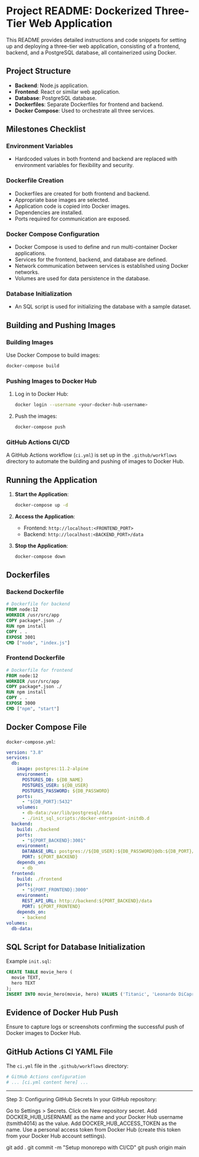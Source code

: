 # Project README: Dockerized Three-Tier Web Application

This README provides detailed instructions and code snippets for setting up and deploying a three-tier web application, consisting of a frontend, backend, and a PostgreSQL database, all containerized using Docker.

## Project Structure

- **Backend**: Node.js application.
- **Frontend**: React or similar web application.
- **Database**: PostgreSQL database.
- **Dockerfiles**: Separate Dockerfiles for frontend and backend.
- **Docker Compose**: Used to orchestrate all three services.

## Milestones Checklist

### Environment Variables

- Hardcoded values in both frontend and backend are replaced with environment variables for flexibility and security.

### Dockerfile Creation

- Dockerfiles are created for both frontend and backend.
- Appropriate base images are selected.
- Application code is copied into Docker images.
- Dependencies are installed.
- Ports required for communication are exposed.

### Docker Compose Configuration

- Docker Compose is used to define and run multi-container Docker applications.
- Services for the frontend, backend, and database are defined.
- Network communication between services is established using Docker networks.
- Volumes are used for data persistence in the database.

### Database Initialization

- An SQL script is used for initializing the database with a sample dataset.

## Building and Pushing Images

### Building Images

Use Docker Compose to build images:

```bash
docker-compose build
```

### Pushing Images to Docker Hub

1. Log in to Docker Hub:

   ```bash
   docker login --username <your-docker-hub-username>
   ```

2. Push the images:

   ```bash
   docker-compose push
   ```

### GitHub Actions CI/CD

A GitHub Actions workflow (`ci.yml`) is set up in the `.github/workflows` directory to automate the building and pushing of images to Docker Hub.

## Running the Application

1. **Start the Application**:

   ```bash
   docker-compose up -d
   ```

2. **Access the Application**:

   - Frontend: `http://localhost:<FRONTEND_PORT>`
   - Backend: `http://localhost:<BACKEND_PORT>/data`

3. **Stop the Application**:

   ```bash
   docker-compose down
   ```

## Dockerfiles

### Backend Dockerfile

```Dockerfile
# Dockerfile for backend
FROM node:12
WORKDIR /usr/src/app
COPY package*.json ./
RUN npm install
COPY . .
EXPOSE 3001
CMD ["node", "index.js"]
```

### Frontend Dockerfile

```Dockerfile
# Dockerfile for frontend
FROM node:12
WORKDIR /usr/src/app
COPY package*.json ./
RUN npm install
COPY . .
EXPOSE 3000
CMD ["npm", "start"]
```

## Docker Compose File

`docker-compose.yml`:

```yaml
version: "3.8"
services:
  db:
    image: postgres:11.2-alpine
    environment:
      POSTGRES_DB: ${DB_NAME}
      POSTGRES_USER: ${DB_USER}
      POSTGRES_PASSWORD: ${DB_PASSWORD}
    ports:
      - "${DB_PORT}:5432"
    volumes:
      - db-data:/var/lib/postgresql/data
      - ./init_sql_scripts:/docker-entrypoint-initdb.d
  backend:
    build: ./backend
    ports:
      - "${PORT_BACKEND}:3001"
    environment:
      DATABASE_URL: postgres://${DB_USER}:${DB_PASSWORD}@db:${DB_PORT}/${DB_NAME}
      PORT: ${PORT_BACKEND}
    depends_on:
      - db
  frontend:
    build: ./frontend
    ports:
      - "${PORT_FRONTEND}:3000"
    environment:
      REST_API_URL: http://backend:${PORT_BACKEND}/data
      PORT: ${PORT_FRONTEND}
    depends_on:
      - backend
volumes:
  db-data:
```

## SQL Script for Database Initialization

Example `init.sql`:

```sql
CREATE TABLE movie_hero (
  movie TEXT,
  hero TEXT
);
INSERT INTO movie_hero(movie, hero) VALUES ('Titanic', 'Leonardo DiCaprio');
```

## Evidence of Docker Hub Push

Ensure to capture logs or screenshots confirming the successful push of Docker images to Docker Hub.

## GitHub Actions CI YAML File

The `ci.yml` file in the `.github/workflows` directory:

```yaml
# GitHub Actions configuration
# ... [ci.yml content here] ...
```

---

Step 3: Configuring GitHub Secrets
In your GitHub repository:

Go to Settings > Secrets.
Click on New repository secret.
Add DOCKER_HUB_USERNAME as the name and your Docker Hub username (tsmith4014) as the value.
Add DOCKER_HUB_ACCESS_TOKEN as the name. Use a personal access token from Docker Hub (create this token from your Docker Hub account settings).

git add .
git commit -m "Setup monorepo with CI/CD"
git push origin main
